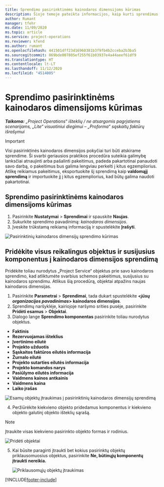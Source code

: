 ```yaml
---
title: Sprendimo pasirinktinėms kainodaros dimensijoms kūrimas
description: Šioje temoje pateikta informacijos, kaip kurti sprendimus, skirtus pasirinktinėms kainodaros dimensijoms.
author: Rumant
manager: tfehr
ms.date: 11/09/2020
ms.topic: article
ms.service: project-operations
ms.reviewer: kfend
ms.author: rumant
ms.openlocfilehash: 441501dff23d16960381b3f9fb4b2cceba2b3ba5
ms.sourcegitcommit: 869bde007805ef255f61b03937e4a44aeef61df9
ms.translationtype: HT
ms.contentlocale: lt-LT
ms.lasthandoff: 11/12/2020
ms.locfileid: "4514005"
---
```

# <a name="create-a-solution-for-custom-pricing-dimensions"></a>Sprendimo pasirinktinėms kainodaros dimensijoms kūrimas

 _**Taikoma:** „Project Operations“ išteklių / ne atsargomis pagrįstiems scenarijams, „Lite“ visuotiniui diegimui – „Proforma“ sąskaitų faktūrų išrašymui_ 

>[!IMPORTANT]
>Visi pasirinktinės kainodaros dimensijos pokyčiai turi būti atskirame sprendime. Ši svarbi geriausios praktikos procedūra suteikia galimybę lanksčiai atnaujinti arba pašalinti pakeitimus, padeda pakartotinai panaudoti savo darbą, o pakeitimus bus galima lengviau perkelti į kitus egzempliorius. Atlikę reikiamus pakeitimus, eksportuokite šį sprendimą kaip **valdomąjį sprendimą** ir importuokite jį į kitus egzempliorius, kad būtų galima naudoti pakartotinai.

## <a name="create-a-solution-for-custom-pricing-dimensions"></a>Sprendimo pasirinktinėms kainodaros dimensijoms kūrimas

1.  Pasirinkite **Nustatymai** > **Sprendimai** ir spauskite **Naujas**.
2.  Sukurkite sprendimo pavadinimą: *<your organization name> kainodaros dimensijos*.
3. Įveskite trūkstamą reikiamą informaciją ir spustelėkite **Įrašyti**.

  ![Pasirinktinių kainodaros dimensijų sprendimo kūrimas](./media/Creation-of-custom-pricing-dimension-solution.png)
 
## <a name="add-all-required-entities-and-related-components-to-the-pricing-dimension-solution"></a>Pridėkite visus reikalingus objektus ir susijusius komponentus į kainodaros dimensijos sprendimą

Pridėkite toliau nurodytus „Project Service“ objektus prie savo kainodaros sprendimo, kad atliktumėte svarbius schemos pakeitimus, susijusius su kainodaros sprendimu. Atlikus šią procedūrą, objektai atpažins naujas kainodaros dimensijas.

1.  Pasirinkite **Parametrai** > **Sprendimai**, tada dukart spustelėkite **<*jūsų organizacijos pavadinimas*> kainodaros dimensijos**.
2.  Sprendimų naršyklėje, kairiojoje naršymo srities pusėje, pasirinkite **Pridėti esamus** > **Objektai**.
3.  Dialogo lange **Sprendimo komponentas** pasirinkite toliau nurodytus objektus.
 
   - **Faktinis**
   - **Rezervuojamas išteklius**
   - **Įvertinimo eilutė**
   - **Projekto užduotis**
   - **Sąskaitos faktūros eilutės informacija**
   - **Žurnalo eilutė**
   - **Projekto sutarties eilutės informacija**
   - **Projekto komandos narys**
   - **Pasiūlymo eilutės informacija**
   - **Vaidmens kainos antkainis**
   - **Vaidmens kaina**
   - **Laiko įrašas**
 
   ![Esamų objektų įtraukimas į pasirinktinių kainodaros dimensijų sprendimą](./media/Existing-entities-to-PD-solution.png)
 
 4. Peržiūrėkite kiekvieno objekto pridedamus komponentus ir kiekvieno objekto galutinį objekto išteklių sąrašą. 

   >[!NOTE]
   > Įtraukite visas kiekvieno pasirinkto objekto formas ir rodinius.

  ![Pridėti objektai](./media/solution-component-selection.png)


5.  Kai būsite paraginti įtraukti bet kokius pasirinktų objektų priklausomuosius objektus, pasirinkite **Ne, būtinųjų komponentų įtraukti nereikia.**

    ![Priklausomųjų objektų įtraukimas](./media/Do-not-include-required.png)


[!INCLUDE[footer-include](../includes/footer-banner.md)]